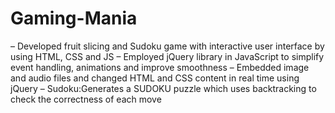 # Gaming-Mania
– Developed fruit slicing and Sudoku game with interactive user interface by using HTML, CSS and JS 
– Employed jQuery library in JavaScript to simplify event handling, animations and improve smoothness
– Embedded image and audio files and changed HTML and CSS content in real time using jQuery
– Sudoku:Generates a SUDOKU puzzle which uses backtracking to check the correctness of each move
